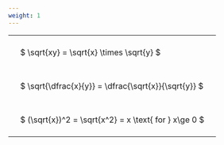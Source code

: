 ```yaml
---
weight: 1
---
```


<style type="text/css">
#T_19c65 th.col_heading {
  text-align: left;
  font-size: 1em;
}
#T_19c65 td {
  text-align: left;
  font-size: 1em;
  padding: 1.5em;
}
</style>
<table id="T_19c65">
  <thead>
  </thead>
  <tbody>
    <tr>
      <td id="T_19c65_row0_col0" class="data row0 col0" >$ \sqrt{xy} = \sqrt{x} \times \sqrt{y} $</td>
    </tr>
    <tr>
      <td id="T_19c65_row1_col0" class="data row1 col0" >$ \sqrt{\dfrac{x}{y}} = \dfrac{\sqrt{x}}{\sqrt{y}} $</td>
    </tr>
    <tr>
      <td id="T_19c65_row2_col0" class="data row2 col0" >$ (\sqrt{x})^2 = \sqrt{x^2} = x \text{ for } x\ge 0 $</td>
    </tr>
  </tbody>
</table>
